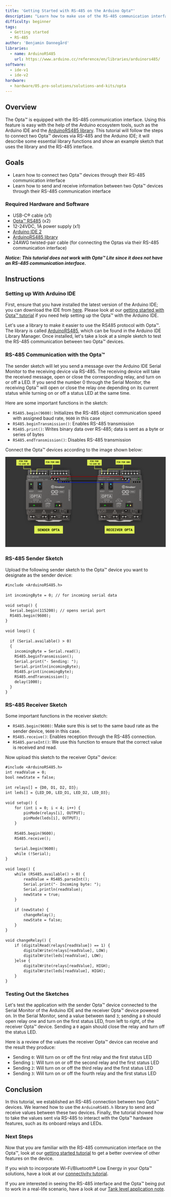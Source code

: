 ```yaml
---
title: 'Getting Started with RS-485 on the Arduino Opta™'
description: "Learn how to make use of the RS-485 communication interface on the Arduino Opta™."
difficulty: beginner 
tags:
  - Getting started
  - RS-485
author: 'Benjamin Dannegård'
libraries:
  - name: ArduinoRS485
    url: https://www.arduino.cc/reference/en/libraries/arduinors485/
software:
  - ide-v1
  - ide-v2
hardware:
  - hardware/05.pro-solutions/solutions-and-kits/opta
---
```


## Overview

The Opta™ is equipped with the RS-485 communication interface. Using this feature is easy with the help of the Arduino ecosystem tools, such as the Arduino IDE and the [ArduinoRS485 library](https://www.arduino.cc/reference/en/libraries/arduinors485/). This tutorial will follow the steps to connect two Opta™ devices via RS-485 and the Arduino IDE; it will describe some essential library functions and show an example sketch that uses the library and the RS-485 interface.

## Goals

- Learn how to connect two Opta™ devices through their RS-485 communication interface
- Learn how to send and receive information between two Opta™ devices through their RS-485 communication interface
  
### Required Hardware and Software

- USB-C® cable (x1)
- [Opta™ RS485](https://store.arduino.cc/pages/opta) (x2)
- 12-24VDC, 1A power supply (x1)
- [Arduino IDE 2](https://www.arduino.cc/en/software)
- [ArduinoRS485 library](https://www.arduino.cc/reference/en/libraries/arduinors485/)
- 24AWG twisted-pair cable (for connecting the Optas via their RS-485 communication interface)

***Notice: This tutorial does not work with Opta™ Lite since it does not have an RS-485 communication interface.***

## Instructions

### Setting up With Arduino IDE

First, ensure that you have installed the latest version of the Arduino IDE; you can download the IDE from [here](https://www.arduino.cc/en/software). Please look at our [getting started with Opta™ tutorial](/tutorials/opta/getting-started) if you need help setting up the Opta™ with the Arduino IDE.

Let's use a library to make it easier to use the RS485 protocol with Opta™. The library is called [ArduinoRS485](https://www.arduino.cc/reference/en/libraries/arduinors485/), which can be found in the Arduino IDE Library Manager. Once installed, let's take a look at a simple sketch to test the RS-485 communication between two Opta™ devices.

### RS-485 Communication with the Opta™

The sender sketch will let you send a message over the Arduino IDE Serial Monitor to the receiving device via RS-485. The receiving device will take the received message, open or close the corresponding relay, and turn on or off a LED. If you send the number 0 through the Serial Monitor, the receiving Opta™ will open or close the relay one depending on its current status while turning on or off a status LED at the same time.

Here are some important functions in the sketch:

- `RS485.begin(9600)`: Initializes the RS-485 object communication speed with assigned baud rate, `9600` in this case
- `RS485.beginTransmission()`: Enables RS-485 transmission
- `RS485.print()`: Writes binary data over RS-485; data is sent as a byte or series of bytes
- `RS485.endTransmission()`: Disables RS-485 transmission

Connect the Opta™ devices according to the image shown below:

![RS-485 connection between two Opta™ devices](assets/opta-modbus-connection.png)

### RS-485 Sender Sketch

Upload the following sender sketch to the Opta™ device you want to designate as the sender device:

```arduino
#include <ArduinoRS485.h>

int incomingByte = 0; // for incoming serial data

void setup() {
  Serial.begin(115200); // opens serial port
  RS485.begin(9600);
}

void loop() {

  if (Serial.available() > 0)
  {
    incomingByte = Serial.read();
    RS485.beginTransmission();
    Serial.print("- Sending: ");
    Serial.println(incomingByte);
    RS485.print(incomingByte);
    RS485.endTransmission();
    delay(1000);
  }
}
```


### RS-485 Receiver Sketch

Some important functions in the receiver sketch:

- `RS485.begin(9600)`: Make sure this is set to the same baud rate as the sender device, `9600` in this case.
- `RS485.receive()`: Enables reception through the RS-485 connection.
- `RS485.parseInt()`: We use this function to ensure that the correct value is received and read.

Now upload this sketch to the receiver Opta™ device:

```arduino
#include <ArduinoRS485.h>
int readValue = 0;
bool newState = false;

int relays[] = {D0, D1, D2, D3};
int leds[] = {LED_D0, LED_D1, LED_D2, LED_D3};

void setup() {
    for (int i = 0; i < 4; i++) {
        pinMode(relays[i], OUTPUT);
        pinMode(leds[i], OUTPUT);
    }

    RS485.begin(9600);
    RS485.receive();

    Serial.begin(9600);
    while (!Serial);
}

void loop() {
    while (RS485.available() > 0) {
        readValue = RS485.parseInt();
        Serial.print("- Incoming byte: ");
        Serial.println(readValue);
        newState = true;
    }

    if (newState) {
        changeRelay();
        newState = false;
    }
}

void changeRelay() {
    if (digitalRead(relays[readValue]) == 1) {
        digitalWrite(relays[readValue], LOW);
        digitalWrite(leds[readValue], LOW);
    }else {
        digitalWrite(relays[readValue], HIGH);
        digitalWrite(leds[readValue], HIGH);
    }
}
```

### Testing Out the Sketches

Let's test the application with the sender Opta™ device connected to the Serial Monitor of the Arduino IDE and the receiver Opta™ device powered on. In the Serial Monitor, send a value between `0`and `3`; sending a `0` should open relay one and turn on the first status LED, from left to right, of the receiver Opta™ device. Sending a `0` again should close the relay and turn off the status LED. 

Here is a review of the values the receiver Opta™ device can receive and the result they produce:

- Sending `0`: Will turn on or off the first relay and the first status LED
- Sending `1`: Will turn on or off the second relay and the first status LED
- Sending `2`: Will turn on or off the third relay and the first status LED
- Sending `3`: Will turn on or off the fourth relay and the first status LED

## Conclusion

In this tutorial, we established an RS-485 connection between two Opta™ devices. We learned how to use the `ArduinoRS485.h` library to send and receive values between these two devices. Finally, the tutorial showed how to take the values sent via RS-485 to interact with the Opta™ hardware features, such as its onboard relays and LEDs.

### Next Steps

Now that you are familiar with the RS-485 communication interface on the Opta™, look at our [getting started tutorial](/tutorials/opta/getting-started) to get a better overview of other features on the device.

If you wish to incorporate Wi-Fi/Bluetooth® Low Energy in your Opta™ solutions, have a look at our [connectivity tutorial](/tutorials/opta/getting-started-connectivity).

If you are interested in seeing the RS-485 interface and the Opta™ being put to work in a real-life scenario, have a look at our [Tank level application note](/tutorials/opta/tank-level-app-note).